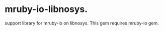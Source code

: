 mruby-io-libnosys.
========

support library for mruby-io on libnosys.
This gem requires mruby-io gem.

